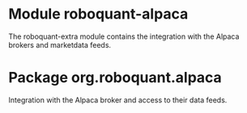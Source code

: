 # Module roboquant-alpaca

The roboquant-extra module contains the integration with the Alpaca brokers and marketdata feeds.

# Package org.roboquant.alpaca
Integration with the Alpaca broker and access to their data feeds.

#